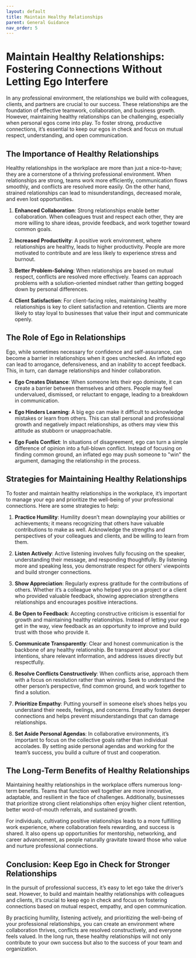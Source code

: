 ```yaml
---
layout: default
title: Maintain Healthy Relationships
parent: General Guidance
nav_order: 5
---
```

# Maintain Healthy Relationships: Fostering Connections Without Letting Ego Interfere

In any professional environment, the relationships we build with colleagues, clients, and partners are crucial to our success. These relationships are the foundation of effective teamwork, collaboration, and business growth. However, maintaining healthy relationships can be challenging, especially when personal egos come into play. To foster strong, productive connections, it’s essential to keep our egos in check and focus on mutual respect, understanding, and open communication.

## The Importance of Healthy Relationships

Healthy relationships in the workplace are more than just a nice-to-have; they are a cornerstone of a thriving professional environment. When relationships are strong, teams work more efficiently, communication flows smoothly, and conflicts are resolved more easily. On the other hand, strained relationships can lead to misunderstandings, decreased morale, and even lost opportunities.

1. **Enhanced Collaboration**: Strong relationships enable better collaboration. When colleagues trust and respect each other, they are more willing to share ideas, provide feedback, and work together toward common goals.

2. **Increased Productivity**: A positive work environment, where relationships are healthy, leads to higher productivity. People are more motivated to contribute and are less likely to experience stress and burnout.

3. **Better Problem-Solving**: When relationships are based on mutual respect, conflicts are resolved more effectively. Teams can approach problems with a solution-oriented mindset rather than getting bogged down by personal differences.

4. **Client Satisfaction**: For client-facing roles, maintaining healthy relationships is key to client satisfaction and retention. Clients are more likely to stay loyal to businesses that value their input and communicate openly.

## The Role of Ego in Relationships

Ego, while sometimes necessary for confidence and self-assurance, can become a barrier in relationships when it goes unchecked. An inflated ego can lead to arrogance, defensiveness, and an inability to accept feedback. This, in turn, can damage relationships and hinder collaboration.

- **Ego Creates Distance**: When someone lets their ego dominate, it can create a barrier between themselves and others. People may feel undervalued, dismissed, or reluctant to engage, leading to a breakdown in communication.

- **Ego Hinders Learning**: A big ego can make it difficult to acknowledge mistakes or learn from others. This can stall personal and professional growth and negatively impact relationships, as others may view this attitude as stubborn or unapproachable.

- **Ego Fuels Conflict**: In situations of disagreement, ego can turn a simple difference of opinion into a full-blown conflict. Instead of focusing on finding common ground, an inflated ego may push someone to "win" the argument, damaging the relationship in the process.

## Strategies for Maintaining Healthy Relationships

To foster and maintain healthy relationships in the workplace, it’s important to manage your ego and prioritize the well-being of your professional connections. Here are some strategies to help:

1. **Practice Humility**: Humility doesn’t mean downplaying your abilities or achievements; it means recognizing that others have valuable contributions to make as well. Acknowledge the strengths and perspectives of your colleagues and clients, and be willing to learn from them.

2. **Listen Actively**: Active listening involves fully focusing on the speaker, understanding their message, and responding thoughtfully. By listening more and speaking less, you demonstrate respect for others' viewpoints and build stronger connections.

3. **Show Appreciation**: Regularly express gratitude for the contributions of others. Whether it’s a colleague who helped you on a project or a client who provided valuable feedback, showing appreciation strengthens relationships and encourages positive interactions.

4. **Be Open to Feedback**: Accepting constructive criticism is essential for growth and maintaining healthy relationships. Instead of letting your ego get in the way, view feedback as an opportunity to improve and build trust with those who provide it.

5. **Communicate Transparently**: Clear and honest communication is the backbone of any healthy relationship. Be transparent about your intentions, share relevant information, and address issues directly but respectfully.

6. **Resolve Conflicts Constructively**: When conflicts arise, approach them with a focus on resolution rather than winning. Seek to understand the other person’s perspective, find common ground, and work together to find a solution.

7. **Prioritize Empathy**: Putting yourself in someone else’s shoes helps you understand their needs, feelings, and concerns. Empathy fosters deeper connections and helps prevent misunderstandings that can damage relationships.

8. **Set Aside Personal Agendas**: In collaborative environments, it’s important to focus on the collective goals rather than individual accolades. By setting aside personal agendas and working for the team’s success, you build a culture of trust and cooperation.

## The Long-Term Benefits of Healthy Relationships

Maintaining healthy relationships in the workplace offers numerous long-term benefits. Teams that function well together are more innovative, adaptable, and resilient in the face of challenges. Additionally, businesses that prioritize strong client relationships often enjoy higher client retention, better word-of-mouth referrals, and sustained growth.

For individuals, cultivating positive relationships leads to a more fulfilling work experience, where collaboration feels rewarding, and success is shared. It also opens up opportunities for mentorship, networking, and career advancement, as people naturally gravitate toward those who value and nurture professional connections.

## Conclusion: Keep Ego in Check for Stronger Relationships

In the pursuit of professional success, it’s easy to let ego take the driver’s seat. However, to build and maintain healthy relationships with colleagues and clients, it’s crucial to keep ego in check and focus on fostering connections based on mutual respect, empathy, and open communication.

By practicing humility, listening actively, and prioritizing the well-being of your professional relationships, you can create an environment where collaboration thrives, conflicts are resolved constructively, and everyone feels valued. In the long run, these healthy relationships will not only contribute to your own success but also to the success of your team and organization.